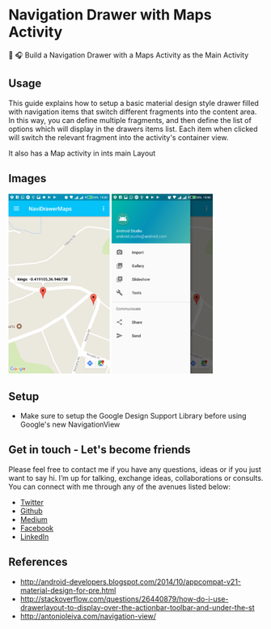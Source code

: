 # Navigation Drawer with Maps Activity

📱 🎧 Build a Navigation Drawer with a Maps Activity as the Main Activity

 Usage
 -----
This guide explains how to setup a basic material design style drawer filled with navigation items that switch different fragments into the content area. In this way, you can define multiple fragments, and then define the list of options which will display in the drawers items list. Each item when clicked will switch the relevant fragment into the activity's container view.

It also has a Map activity in ints main Layout

Images
-----

<img src="images/map.png" alt="phone image" width="200px" />
<img src="images/drawer.png" alt="phone image" width="200px" />

Setup
-----
- Make sure to setup the Google Design Support Library before using Google's new NavigationView

Get in touch - Let's become friends
-----------------------------------

Please feel free to contact me if you have any questions, ideas or if you just want to say hi. I’m up for talking, exchange ideas, collaborations or consults. You can connect with me through any of the avenues listed below:

- [Twitter](https://twitter.com/Ngesa254)
- [Github](https://github.com/ngesa254)
- [Medium](https://medium.com/@ngesa254)
- [Facebook](https://web.facebook.com/marvinngesa)
- [LinkedIn](https://www.linkedin.com/in/engngesamarvin) 

References
---------
- http://android-developers.blogspot.com/2014/10/appcompat-v21-material-design-for-pre.html
- http://stackoverflow.com/questions/26440879/how-do-i-use-drawerlayout-to-display-over-the-actionbar-toolbar-and-under-the-st
- http://antonioleiva.com/navigation-view/
